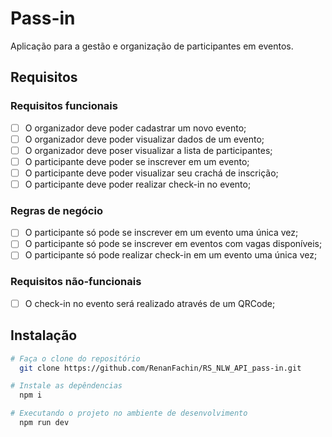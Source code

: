 
# Pass-in
Aplicação para a gestão e organização de participantes em eventos.

## Requisitos

### Requisitos funcionais

- [ ]  O organizador deve poder cadastrar um novo evento;
- [ ]  O organizador deve poder visualizar dados de um evento;
- [ ]  O organizador deve poser visualizar a lista de participantes;
- [ ]  O participante deve poder se inscrever em um evento;
- [ ]  O participante deve poder visualizar seu crachá de inscrição;
- [ ]  O participante deve poder realizar check-in no evento;

### Regras de negócio

- [ ]  O participante só pode se inscrever em um evento uma única vez;
- [ ]  O participante só pode se inscrever em eventos com vagas disponíveis;
- [ ]  O participante só pode realizar check-in em um evento uma única vez;

### Requisitos não-funcionais

- [ ]  O check-in no evento será realizado através de um QRCode;


## Instalação

```bash
# Faça o clone do repositório
  git clone https://github.com/RenanFachin/RS_NLW_API_pass-in.git

# Instale as depêndencias
  npm i

# Executando o projeto no ambiente de desenvolvimento
  npm run dev
```